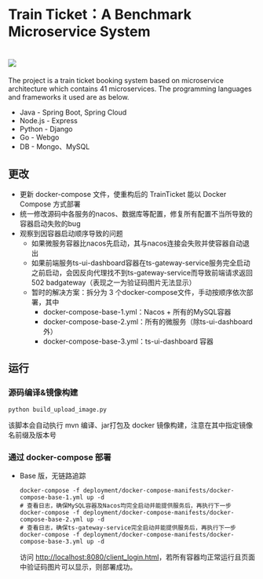 
# Train Ticket：A Benchmark Microservice System
# <img src="./image/logo.png">
The project is a train ticket booking system based on microservice architecture which contains 41 microservices. The programming languages and frameworks it used are as below.
- Java - Spring Boot, Spring Cloud
- Node.js - Express
- Python - Django
- Go - Webgo
- DB - Mongo、MySQL

## 更改
- 更新 docker-compose 文件，使重构后的 TrainTicket 能以 Docker Compose 方式部署
- 统一修改源码中各服务的nacos、数据库等配置，修复所有配置不当所导致的容器启动失败的bug
- 观察到因容器启动顺序导致的问题
    - 如果微服务容器比nacos先启动，其与nacos连接会失败并使容器自动退出
    - 如果前端服务ts-ui-dashboard容器在ts-gateway-service服务完全启动之前启动，会因反向代理找不到ts-gateway-service而导致前端请求返回 502 badgateway（表现之一为验证码图片无法显示）
    - 暂时的解决方案：拆分为 3 个docker-compose文件，手动按顺序依次部署，其中
        - docker-compose-base-1.yml：Nacos + 所有的MySQL容器
        - docker-compose-base-2.yml：所有的微服务（除ts-ui-dashboard外）
        - docker-compose-base-3.yml：ts-ui-dashboard 容器

## 运行
### 源码编译&镜像构建
```shell
python build_upload_image.py
```
该脚本会自动执行 mvn 编译、jar打包及 docker 镜像构建，注意在其中指定镜像名前缀及版本号
### 通过 docker-compose 部署
- Base 版，无链路追踪
    ```shell
    docker-compose -f deployment/docker-compose-manifests/docker-compose-base-1.yml up -d
    # 查看日志，确保MySQL容器及Nacos均完全启动并能提供服务后，再执行下一步
    docker-compose -f deployment/docker-compose-manifests/docker-compose-base-2.yml up -d
    # 查看日志，确保ts-gateway-service完全启动并能提供服务后，再执行下一步
    docker-compose -f deployment/docker-compose-manifests/docker-compose-base-3.yml up -d
    ```
    访问 [http://localhost:8080/client_login.html](http://localhost:8080/client_login.html)，若所有容器均正常运行且页面中验证码图片可以显示，则部署成功。